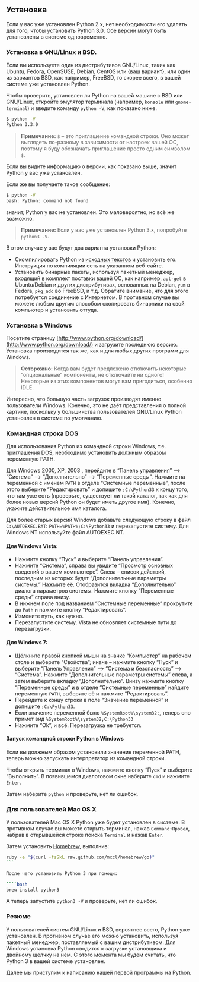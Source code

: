 ## Установка

Если у вас уже установлен Python 2.x, нет необходимости его удалять для того, чтобы установить Python 3.0. Обе версии могут быть установлены в системе одновременно.

### Установка в GNU/Linux и BSD.

Если вы используете один из дистрибутивов GNU/Linux, таких как Ubuntu, Fedora, OpenSUSE, Debian, CentOS или {ваш вариант}, или один из вариантов BSD, как например, FreeBSD, то скорее всего, в вашей системе уже установлен Python.

Чтобы проверить, установлен ли Python на вашей машине с BSD или GNU/Linux, откройте эмулятор терминала (например, `konsole` или `gnome-terminal`) и введите команду `python -V`, как показано ниже.

```bash
$ python -V
Python 3.3.0
```

> **Примечание:** `$` – это приглашение командной строки. Оно может выглядеть по-разному в зависимости от настроек вашей ОС, поэтому я буду обозначать приглашение просто одним символом `$`.

Если вы видите информацию о версии, как показано выше, значит Python у вас уже установлен.

Если же вы получаете такое сообщение:

```bash
$ python -V
bash: Python: command not found
```

значит, Python у вас не установлен. Это маловероятно, но всё же возможно.

> **Примечание:** Если у вас уже установлен Python 3.x, попробуйте `python3 -V`.

В этом случае у вас будут два варианта установки Python:

- Скомпилировать Python из [исходных текстов](http://www.python.org/download/releases/3.1.1/) и установить его. Инструкция по компиляции есть на указанном веб-сайте.
- Установить бинарные пакеты, используя пакетный менеджер, входящий в комплект поставки вашей ОС, как например, `apt-get` в Ubuntu/Debian и других дистрибутивах, основанных на Debian, `yum` в Fedora, `pkg_add` во FreeBSD, и т.д. Обратите внимание, что для этого потребуется соединение с Интернетом. В противном случае вы можете любым другим способом скопировать бинарники на свой компьютер и установить оттуда.

### Установка в Windows

Посетите страницу [http://www.python.org/download/](http://www.python.org/download/) и загрузите последнюю версию. Установка производится так же, как и для любых других программ для Windows.

> **Осторожно:** Когда вам будет предложено отключить некоторые “опциональные” компоненты, не отключайте ни одного! Некоторые из этих компонентов могут вам пригодиться, особенно IDLE.

Интересно, что большую часть загрузок производят именно пользователи Windows. Конечно, это не даёт представления о полной картине, поскольку у большинства пользователей GNU/Linux Python установлен в системе по умолчанию.

### Командная строка DOS

Для использования Python из командной строки Windows, т.е. приглашения DOS, необходимо установить должным образом переменную PATH.

Для Windows 2000, XP, 2003 , перейдите в “Панель управления” –> “Система” –> “Дополнительно” –> “Переменные среды”. Нажмите на переменной с именем `PATH` в отделе “Системные переменные”, после этого выберите “Редактировать” и допишите `;C:\Python33` к концу того, что там уже есть (проверьте, существует ли такой каталог, так как для более новых версий Python он будет иметь другое имя). Конечно, укажите действительное имя каталога.

Для более старых версий Windows добавьте следующую строку в файл `C:\AUTOEXEC.BAT`: `PATH=%PATH%;C:\Python33` и перезапустите систему. Для Windows NT используйте файл AUTOEXEC.NT.

#### Для Windows Vista:

- Нажмите кнопку “Пуск” и выберите “Панель управления”.
- Нажмите “Система”, справа вы увидите “Просмотр основных сведений о вашем компьютере”. Слева – список действий, последним из которых будет “Дополнительные параметры системы.” Нажмите её. Отобразится вкладка “Дополнительно” диалога параметров системы. Нажмите кнопку “Переменные среды” справа внизу.
- В нижнем поле под названием “Системные переменные” прокрутите до `Path` и нажмите кнопку “Редактировать”.
- Измените путь, как нужно.
- Перезапустите систему. Vista не обновляет системные пути до перезагрузки.

#### Для Windows 7:

- Щёлкните правой кнопкой мыши на значке “Компьютер” на рабочем столе и выберите “Свойства”; иначе – нажмите кнопку “Пуск” и выберите “Панель Управления” –> “Система и безопасность” –> “Система”. Нажмите “Дополнительные параметры системы” слева, а затем выберите вкладку “Дополнительно”. Внизу нажмите кнопку “Переменные среды” и в отделе “Системные переменные” найдите переменную `PATH`, выберите её и нажмите “Редактировать”.
- Перейдите к концу строки в поле “Значение переменной” и допишите `;C:\Python33`.
- Если значение переменной было `%SystemRoot%\system32;`, теперь оно примет вид `%SystemRoot%\system32;C:\Python33`
- Нажмите “Ok”, и всё. Перезагрузка не требуется.

#### Запуск командной строки Python в Windows

Если вы должным образом установили значение переменной PATH, теперь можно запускать интерпретатор из командной строки.

Чтобы открыть терминал в Windows, нажмите кнопку “Пуск” и выберите “Выполнить”. В появившемся диалоговом окне наберите `cmd` и нажмите `Enter`.

Затем наберите `python` и проверьте, нет ли ошибок.

### Для пользователей Mac OS X

У пользователей Mac OS X Python уже будет установлен в системе. В противном случае вы можете открыть терминал, нажав `Command+Пробел`, набрав в открывшейся строке поиска `Terminal` и нажав `Enter`.

Затем установить [Homebrew](http://mxcl.github.com/homebrew/), выполнив:

````bash
ruby -e "$(curl -fsSkL raw.github.com/mxcl/homebrew/go)"
```

После чего установить Python 3 при помощи:

````bash
brew install python3
````

А теперь запустите `python3 -V` и проверьте, нет ли ошибок.

### Резюме

У пользователей систем GNU/Linux и BSD, вероятнее всего, Python уже установлен. В противном случае его можно установить, используя пакетный менеджер, поставляемый с вашим дистрибутивом. Для Windows установка Python сводится к загрузке установщика и двойному щелчку на нём. С этого момента мы будем считать, что Python 3 в вашей системе установлен.

Далее мы приступим к написанию нашей первой программы на Python.
